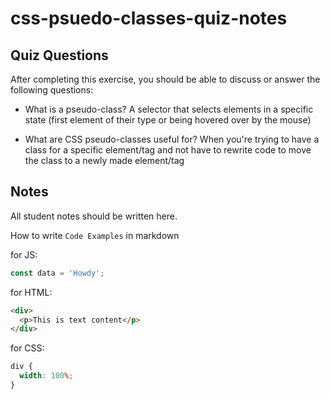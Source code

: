 # css-psuedo-classes-quiz-notes

## Quiz Questions

After completing this exercise, you should be able to discuss or answer the following questions:

- What is a pseudo-class?
  A selector that selects elements in a specific state (first element of their type or being hovered over by the mouse)

- What are CSS pseudo-classes useful for?
  When you're trying to have a class for a specific element/tag and not have to rewrite code to move the class to a newly made element/tag

## Notes

All student notes should be written here.

How to write `Code Examples` in markdown

for JS:

```javascript
const data = 'Howdy';
```

for HTML:

```html
<div>
  <p>This is text content</p>
</div>
```

for CSS:

```css
div {
  width: 100%;
}
```
